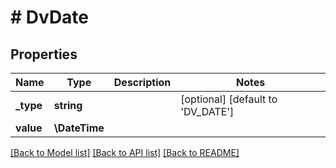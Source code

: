 # # DvDate

## Properties

Name | Type | Description | Notes
------------ | ------------- | ------------- | -------------
**_type** | **string** |  | [optional] [default to 'DV_DATE']
**value** | **\DateTime** |  |

[[Back to Model list]](../../README.md#models) [[Back to API list]](../../README.md#endpoints) [[Back to README]](../../README.md)
